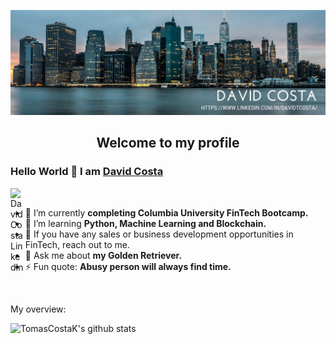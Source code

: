 
![](https://github.com/dtcosta/dtcosta/blob/main/David%20Costa%20(1).png?raw=true)

<p align="center">
 <h2 align="center">Welcome to my profile</h2>
</p>

### Hello World 👋 I am [David Costa](https://github.com/dtcosta)

<a href="https://www.linkedin.com/in/davidtcosta/">
  <img align="left" alt="DavidCosta LinkedIn" width="22px" src="https://cdn.jsdelivr.net/npm/simple-icons@v3/icons/linkedin.svg" />
</a>

<div>
  
<br />
<p>

- 🔭 I’m currently **completing Columbia University FinTech Bootcamp.**
- 🌱 I’m learning **Python, Machine Learning and Blockchain.**
- 👯 If you have any sales or business development opportunities in FinTech, reach out to me.
- 💬 Ask me about **my Golden Retriever.**
- ⚡ Fun quote: **Abusy person will always find time.**

</h4>
</div>

<br />

<div><p>My overview: </p></div>

![TomasCostaK's github stats](https://github-readme-stats.vercel.app/api?username=dtcosta&show_icons=true)
<br />

